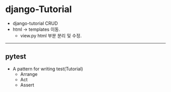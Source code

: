 # django-Tutorial
- django-tutorial CRUD
- html -> templates 이동.
  - view.py html 부분 분리 및 수정.
*** 
## pytest
- A pattern for writing test(Tutorial)
  - Arrange
  - Act
  - Assert

